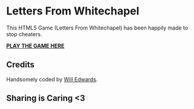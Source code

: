 # Letters From Whitechapel


This HTML5 Game (Letters From Whitechapel) has been happily made to stop cheaters.

**[PLAY THE GAME HERE](http://khele.in/pappu-pakia/)**

## Credits

Handsomely coded by [Will Edwards](http://twitter.com/pwrautomation).


## Sharing is Caring <3
